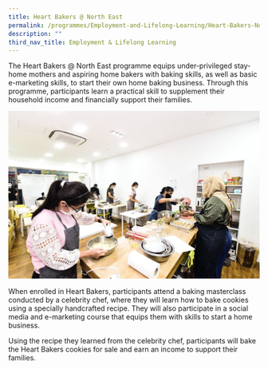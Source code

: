 ```yaml
---
title: Heart Bakers @ North East
permalink: /programmes/Employment-and-Lifelong-Learning/Heart-Bakers-North-East
description: ""
third_nav_title: Employment & Lifelong Learning
---
```

The Heart Bakers @ North East programme equips under-privileged stay-home mothers and aspiring home bakers with baking skills, as well as basic e-marketing skills, to start their own home baking business. Through this programme, participants learn a practical skill to supplement their household income and financially support their families.

![](/images/Media%20Files%20for%20ELL/Heart%20Bakers%20Photo%201.jpg)

When enrolled in Heart Bakers, participants attend a baking masterclass conducted by a celebrity chef, where they will learn how to bake cookies using a specially handcrafted recipe. They will also participate in a social media and e-marketing course that equips them with skills to start a home business.

Using the recipe they learned from the celebrity chef, participants will bake the Heart Bakers cookies for sale and earn an income to support their families.